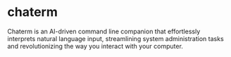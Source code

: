 # chaterm
Chaterm is an AI-driven command line companion that effortlessly interprets natural language input, streamlining system administration tasks and revolutionizing the way you interact with your computer.
